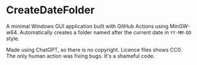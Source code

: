 # CreateDateFolder

A minimal Windows GUI application built with GitHub Actions using MinGW-w64. Automatically creates a folder named after the current date in `YY-MM-DD` style.

Made using ChatGPT, so there is no copyright. Licence files shows CC0. The only human action was fixing bugs. It's a shameful code.

